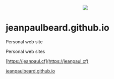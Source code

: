 <p align="center"> 
    <img src="https://jeanpaulbeard.github.io/app/img/jeanpaul_logo_128.png">
</p>

# jeanpaulbeard.github.io
Personal web site



Personal web sites

[https://jeanpaul.cf](https://jeanpaul.cf)

[jeanpaulbeard.github.io](jeanpaulbeard.github.io)









